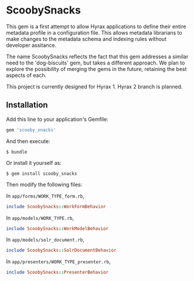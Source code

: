 # ScoobySnacks

This gem is a first attempt to allow Hyrax applications to define their entire metadata profile in a configuration file. This allows metadata librarians to make changes to the metadata schema and indexing rules without developer assitance. 

The name ScoobySnacks reflects the fact that this gem addresses a similar need to the 'dog-biscuits' gem, but takes a different approach. We plan to explore the possibility of merging the gems in the future, retaining the best aspects of each. 

This project is currently designed for Hyrax 1. Hyrax 2 branch is planned. 


## Installation

Add this line to your application's Gemfile:

```ruby
gem 'scooby_snacks'
```

And then execute:

    $ bundle

Or install it yourself as:

    $ gem install scooby_snacks

Then modify the following files:

In `app/forms/WORK_TYPE_form.rb`,
```ruby
include ScoobySnacks::WorkFormBehavior
```

In `app/models/WORK_TYPE.rb`,
```ruby
include ScoobySnacks::WorkModelBehavior
```

In `app/models/solr_document.rb`,
```ruby
include ScoobySnacks::SolrDocumentBehavior
```

In `app/presenters/WORK_TYPE_presenter.rb`,
```ruby
include ScoobySnacks::PresenterBehavior
```



